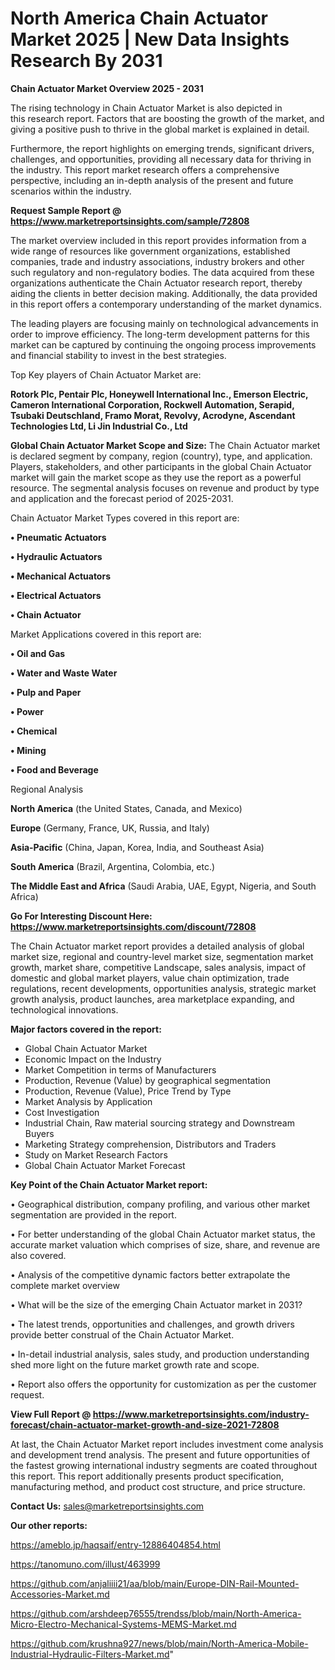 # North America Chain Actuator Market 2025 | New Data Insights Research By 2031

<Strong> Chain Actuator Market Overview 2025 - 2031</strong>

The rising technology in Chain Actuator Market is also depicted in this research report. Factors that are boosting the growth of the market, and giving a positive push to thrive in the global market is explained in detail.

Furthermore, the report highlights on emerging trends, significant drivers, challenges, and opportunities, providing all necessary data for thriving in the industry. This report market research offers a comprehensive perspective, including an in-depth analysis of the present and future scenarios within the industry.

<strong>Request Sample Report @ <a href=https://www.marketreportsinsights.com/sample/72808>https://www.marketreportsinsights.com/sample/72808</a></strong>

The market overview included in this report provides information from a wide range of resources like government organizations, established companies, trade and industry associations, industry brokers and other such regulatory and non-regulatory bodies. The data acquired from these organizations authenticate the Chain Actuator research report, thereby aiding the clients in better decision making. Additionally, the data provided in this report offers a contemporary understanding of the market dynamics.

The leading players are focusing mainly on technological advancements in order to improve efficiency. The long-term development patterns for this market can be captured by continuing the ongoing process improvements and financial stability to invest in the best strategies.

Top Key players of Chain Actuator Market are:

<strong>Rotork Plc, Pentair Plc, Honeywell International Inc., Emerson Electric, Cameron International Corporation, Rockwell Automation, Serapid, Tsubaki Deutschland, Framo Morat, Revolvy, Acrodyne, Ascendant Technologies Ltd, Li Jin Industrial Co., Ltd</strong>

<strong><b>Global Chain Actuator Market Scope and Size:</b></strong>
The Chain Actuator market is declared segment by company, region (country), type, and application. Players, stakeholders, and other participants in the global Chain Actuator market will gain the market scope as they use the report as a powerful resource. The segmental analysis focuses on revenue and product by type and application and the forecast period of 2025-2031.

Chain Actuator Market Types covered in this report are:

<strong>• Pneumatic Actuators

• Hydraulic Actuators

• Mechanical Actuators

• Electrical Actuators

• Chain Actuator</strong>

Market Applications covered in this report are:

<strong>• Oil and Gas

• Water and Waste Water

• Pulp and Paper

• Power

• Chemical

• Mining

• Food and Beverage</strong> 

Regional Analysis

<strong>North America</strong> (the United States, Canada, and Mexico)

<strong>Europe</strong> (Germany, France, UK, Russia, and Italy)

<strong>Asia-Pacific</strong> (China, Japan, Korea, India, and Southeast Asia)

<strong>South America</strong> (Brazil, Argentina, Colombia, etc.)

<strong>The Middle East and Africa</strong> (Saudi Arabia, UAE, Egypt, Nigeria, and South Africa)

<strong>Go For Interesting Discount Here: <a href=https://www.marketreportsinsights.com/discount/72808>https://www.marketreportsinsights.com/discount/72808</a></strong>

The Chain Actuator market report provides a detailed analysis of global market size, regional and country-level market size, segmentation market growth, market share, competitive Landscape, sales analysis, impact of domestic and global market players, value chain optimization, trade regulations, recent developments, opportunities analysis, strategic market growth analysis, product launches, area marketplace expanding, and technological innovations.

<strong><b>Major factors covered in the report:</b></strong>
<ul>
  <li>Global Chain Actuator Market </li>
  <li>Economic Impact on the Industry</li>
  <li>Market Competition in terms of Manufacturers</li>
  <li>Production, Revenue (Value) by geographical segmentation</li>
  <li>Production, Revenue (Value), Price Trend by Type</li>
  <li>Market Analysis by Application</li>
  <li>Cost Investigation</li>
  <li>Industrial Chain, Raw material sourcing strategy and Downstream Buyers</li>
  <li>Marketing Strategy comprehension, Distributors and Traders</li>
  <li>Study on Market Research Factors</li>
  <li>Global Chain Actuator Market Forecast</li>
</ul>

<strong><b>Key Point of the Chain Actuator Market report:</b></strong>

• Geographical distribution, company profiling, and various other market segmentation are provided in the report.

• For better understanding of the global Chain Actuator market status, the accurate market valuation which comprises of size, share, and revenue are also covered.

• Analysis of the competitive dynamic factors better extrapolate the complete market overview

• What will be the size of the emerging Chain Actuator market in 2031?

• The latest trends, opportunities and challenges, and growth drivers provide better construal of the Chain Actuator Market.

• In-detail industrial analysis, sales study, and production understanding shed more light on the future market growth rate and scope.

• Report also offers the opportunity for customization as per the customer request.

<strong><b>View Full Report @ <a href=https://www.marketreportsinsights.com/industry-forecast/chain-actuator-market-growth-and-size-2021-72808>https://www.marketreportsinsights.com/industry-forecast/chain-actuator-market-growth-and-size-2021-72808</a></b></strong>


At last, the Chain Actuator Market report includes investment come analysis and development trend analysis. The present and future opportunities of the fastest growing international industry segments are coated throughout this report. This report additionally presents product specification, manufacturing method, and product cost structure, and price structure.

<strong>Contact Us:</strong>
sales@marketreportsinsights.com

<strong>Our other reports:</strong>

<a href=https://ameblo.jp/haqsaif/entry-12886404854.html>https://ameblo.jp/haqsaif/entry-12886404854.html</a>

<a href=https://tanomuno.com/illust/463999>https://tanomuno.com/illust/463999</a>

<a href=https://github.com/anjaliiii21/aa/blob/main/Europe-DIN-Rail-Mounted-Accessories-Market.md>https://github.com/anjaliiii21/aa/blob/main/Europe-DIN-Rail-Mounted-Accessories-Market.md</a>

<a href=https://github.com/arshdeep76555/trendss/blob/main/North-America-Micro-Electro-Mechanical-Systems-MEMS-Market.md>https://github.com/arshdeep76555/trendss/blob/main/North-America-Micro-Electro-Mechanical-Systems-MEMS-Market.md</a>

<a href=https://github.com/krushna927/news/blob/main/North-America-Mobile-Industrial-Hydraulic-Filters-Market.md>https://github.com/krushna927/news/blob/main/North-America-Mobile-Industrial-Hydraulic-Filters-Market.md</a>"
